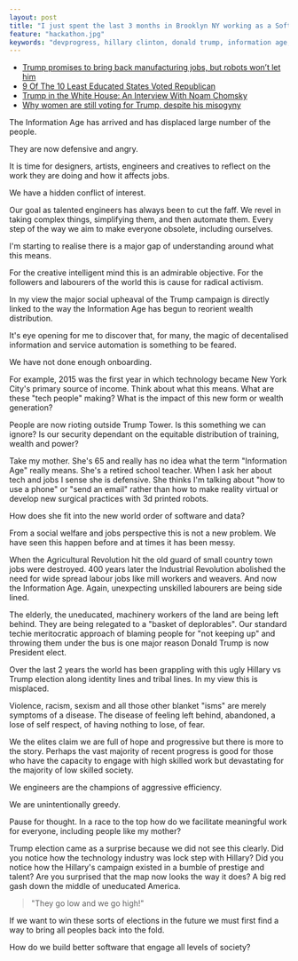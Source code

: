```yaml
---
layout: post
title: "I just spent the last 3 months in Brooklyn NY working as a Software Engineer on the Hillary Clinton 2016 campaign. Here's one thing I've learnt."
feature: "hackathon.jpg"
keywords: "devprogress, hillary clinton, donald trump, information age, information revolution, employment, jobs"
---
```


- [Trump promises to bring back manufacturing jobs, but robots won’t let him](https://techcrunch.com/2016/11/09/trump-promises-to-bring-back-manufacturing-jobs-but-robots-wont-let-him/)
- [9 Of The 10 Least Educated States Voted Republican](http://www.politicususa.com/2015/11/17/red-state-stupidity-confirmed-9-10-education-states-america-vote-republican.html)
- [Trump in the White House: An Interview With Noam Chomsky](http://www.truth-out.org/opinion/item/38360-trump-in-the-white-house-an-interview-with-noam-chomsky)
- [Why women are still voting for Trump, despite his misogyny](http://www.vox.com/conversations/2016/10/25/13384528/donald-trump-women-stephanie-coontz)

The Information Age has arrived and has displaced large number of the people.

They are now defensive and angry.

It is time for designers, artists, engineers and creatives to reflect on the work they are doing and how it affects jobs.

We have a hidden conflict of interest.

Our goal as talented engineers has always been to cut the faff. We revel in taking complex things, simplifying them, and then automate them. Every step of the way we aim to make everyone obsolete, including ourselves.

I'm starting to realise there is a major gap of understanding around what this means.

For the creative intelligent mind this is an admirable objective. For the followers and labourers of the world this is cause for radical activism.

In my view the major social upheaval of the Trump campaign is directly linked to the way the Information Age has begun to reorient wealth distribution.

It's eye opening for me to discover that, for many, the magic of decentalised information and service automation is something to be feared.

We have not done enough onboarding.

For example, 2015 was the first year in which technology became New York City's primary source of income. Think about what this means. What are these "tech people" making? What is the impact of this new form or wealth generation?

People are now rioting outside Trump Tower. Is this something we can ignore? Is our security dependant on the equitable distribution of training, wealth and power?

Take my mother. She's 65 and really has no idea what the term "Information Age" really means. She's a retired school teacher. When I ask her about tech and jobs I sense she is defensive. She thinks I'm talking about "how to use a phone" or "send an email" rather than how to make reality virtual or develop new surgical practices with 3d printed robots.

How does she fit into the new world order of software and data?

From a social welfare and jobs perspective this is not a new problem. We have seen this happen before and at times it has been messy.

When the Agricultural Revolution hit the old guard of small country town jobs were destroyed. 400 years later the Industrial Revolution abolished the need for wide spread labour jobs like mill workers and weavers. And now the Information Age. Again, unexpecting unskilled labourers are being side lined.

The elderly, the uneducated, machinery workers of the land are being left behind. They are being relegated to a "basket of deplorables". Our standard techie meritocratic approach of blaming people for "not keeping up" and throwing them under the bus is one major reason Donald Trump is now President elect.

Over the last 2 years the world has been grappling with this ugly Hillary vs Trump election along identity lines and tribal lines. In my view this is misplaced.

Violence, racism, sexism and all those other blanket "isms" are merely symptoms of a disease. The disease of feeling left behind, abandoned, a lose of self respect, of having nothing to lose, of fear.

We the elites claim we are full of hope and progressive but there is more to the story. Perhaps the vast majority of recent progress is good for those who have the capacity to engage with high skilled work but devastating for the majority of low skilled society.

We engineers are the champions of aggressive efficiency.

We are unintentionally greedy.

Pause for thought. In a race to the top how do we facilitate meaningful work for everyone, including people like my mother?

Trump election came as a surprise because we did not see this clearly. Did you notice how the technology industry was lock step with Hillary? Did you notice how the Hillary's campaign existed in a bumble of prestige and talent? Are you surprised that the map now looks the way it does? A big red gash down the middle of uneducated America.

> "They go low and we go high!"

If we want to win these sorts of elections in the future we must first find a way to bring all peoples back into the fold.

How do we build better software that engage all levels of society?
